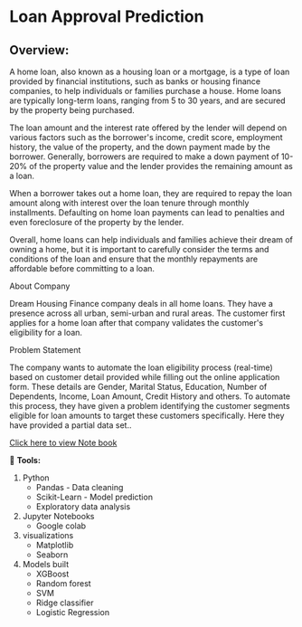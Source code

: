 # **Loan Approval Prediction**

## Overview:
A home loan, also known as a housing loan or a mortgage, is a type of loan provided by financial institutions, such as banks or housing finance companies, to help individuals or families purchase a house. Home loans are typically long-term loans, ranging from 5 to 30 years, and are secured by the property being purchased.

The loan amount and the interest rate offered by the lender will depend on various factors such as the borrower's income, credit score, employment history, the value of the property, and the down payment made by the borrower. Generally, borrowers are required to make a down payment of 10-20% of the property value and the lender provides the remaining amount as a loan.

When a borrower takes out a home loan, they are required to repay the loan amount along with interest over the loan tenure through monthly installments. Defaulting on home loan payments can lead to penalties and even foreclosure of the property by the lender.

Overall, home loans can help individuals and families achieve their dream of owning a home, but it is important to carefully consider the terms and conditions of the loan and ensure that the monthly repayments are affordable before committing to a loan.

About Company

Dream Housing Finance company deals in all home loans. They have a presence across all urban, semi-urban and rural areas. The customer first applies for a home loan after that company validates the customer's eligibility for a loan.

Problem Statement

The company wants to automate the loan eligibility process (real-time) based on customer detail provided while filling out the online application form. These details are Gender, Marital Status, Education, Number of Dependents, Income, Loan Amount, Credit History and others. To automate this process, they have given a problem identifying the customer segments eligible for loan amounts to target these customers specifically. Here they have provided a partial data set.. 

[Click here to view Note book ](https://github.com/SolomonItany/Machine-Learning-Python/blob/main/Loan%20Approval%20Prediction/Loan_Approval_Prediction.ipynb)

🧰 **Tools:** 
1. Python
   - Pandas - Data cleaning
   - Scikit-Learn - Model prediction
   - Exploratory data analysis
2. Jupyter Notebooks
   - Google colab   
3. visualizations
   - Matplotlib
   - Seaborn 
4. Models built
   - XGBoost
   - Random forest
   - SVM
   - Ridge classifier
   - Logistic Regression
